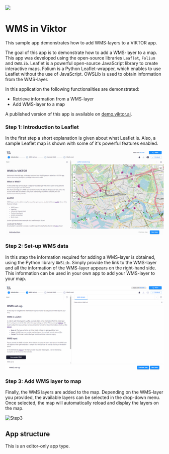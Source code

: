 ![](https://img.shields.io/badge/SDK-v14.13.0-blue) <Please check version is the same as specified in requirements.txt>

# WMS in Viktor
This sample app demonstrates how to add WMS-layers to a VIKTOR app.

The goal of this app is to demonstrate how to add a WMS-layer to a map. This app was developed using the 
open-source libraries `Leaflet`, `Folium` and `OWSLib`. Leaflet is a powerful open-source JavaScript library to create 
interactive maps. Folium is a Python Leaflet-wrapper, which enables to use Leaflet without the use of JavaScript. 
OWSLib is used to obtain information from the WMS-layer.

In this application the following functionalities are demonstrated:
- Retrieve information from a WMS-layer 
- Add WMS-layer to a map

A published version of this app is available on [demo.viktor.ai](https://demo.viktor.ai/public/wms-app).

### Step 1: Introduction to Leaflet
In the first step a short explanation is given about what Leaflet is. Also, a sample Leaflet map is shown with some of 
it's powerful features enabled.

![Step1](.viktor-template/step1.gif "Step 1")

### Step 2: Set-up WMS data
In this step the information required for adding a WMS-layer is obtained, using the Python library `OWSLib`. Simply 
provide the link to the WMS-layer and all the information of the WMS-layer appears on the right-hand side. This 
information can be used in your own app to add your WMS-layer to your map.

![Step2](.viktor-template/step2.gif "Step 2")

### Step 3: Add WMS layer to map
Finally, the WMS layers are added to the map. Depending on the WMS-layer you provided, the available layers can be 
selected in the drop-down menu. Once selected, the map will automatically reload and display the layers on the map.

![Step3](.viktor-template/step3.gif "Step 3")

## App structure
This is an editor-only app type.
